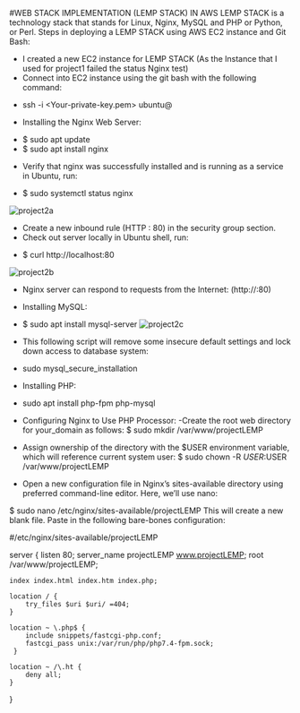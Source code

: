 #WEB STACK IMPLEMENTATION (LEMP STACK) IN AWS LEMP STACK is a technology stack that stands for Linux, Nginx, MySQL and PHP or Python, or Perl. Steps in deploying a LEMP STACK using AWS EC2 instance and Git Bash:

- I created a new EC2 instance for LEMP STACK (As the Instance that I used for project1 failed the status Nginx test)
- Connect into EC2 instance using the git bash with the following command:
+ ssh -i <Your-private-key.pem> ubuntu@<EC2-Public-IP-address>
- Installing the Nginx Web Server:
+ $ sudo apt update
+ $ sudo apt install nginx
- Verify that nginx was successfully installed and is running as a service in Ubuntu, run:
+ $ sudo systemctl status nginx

![project2a](https://user-images.githubusercontent.com/40290711/115115269-6fce6580-9f8b-11eb-9efc-0ff0e2408553.PNG)

- Create a new inbound rule (HTTP : 80) in the security group section. 
- Check out server locally in Ubuntu shell, run:
+ $ curl http://localhost:80 

![project2b](https://user-images.githubusercontent.com/40290711/115115486-9a6cee00-9f8c-11eb-9be0-408ab046af41.PNG)

- Nginx server can respond to requests from the Internet:
(http://<Public-IP-Address>:80)

- Installing MySQL:
+ $ sudo apt install mysql-server 
![project2c](https://user-images.githubusercontent.com/40290711/115115736-f08e6100-9f8d-11eb-80e4-fae8a53e0930.PNG)

- This following script will remove some insecure default settings and lock down access to database system:
+ sudo mysql_secure_installation

- Installing PHP:
+ sudo apt install php-fpm php-mysql

-  Configuring Nginx to Use PHP Processor:
-Create the root web directory for your_domain as follows:
$ sudo mkdir /var/www/projectLEMP  

- Assign ownership of the directory with the $USER environment variable, which will reference current system user:
$ sudo chown -R $USER:$USER /var/www/projectLEMP

- Open a new configuration file in Nginx’s sites-available directory using preferred command-line editor. Here, we’ll use nano:

$ sudo nano /etc/nginx/sites-available/projectLEMP
This will create a new blank file. Paste in the following bare-bones configuration:

#/etc/nginx/sites-available/projectLEMP

server {
    listen 80;
    server_name projectLEMP www.projectLEMP;
    root /var/www/projectLEMP;

    index index.html index.htm index.php;

    location / {
        try_files $uri $uri/ =404;
    }

    location ~ \.php$ {
        include snippets/fastcgi-php.conf;
        fastcgi_pass unix:/var/run/php/php7.4-fpm.sock;
     }

    location ~ /\.ht {
        deny all;
    }

}

